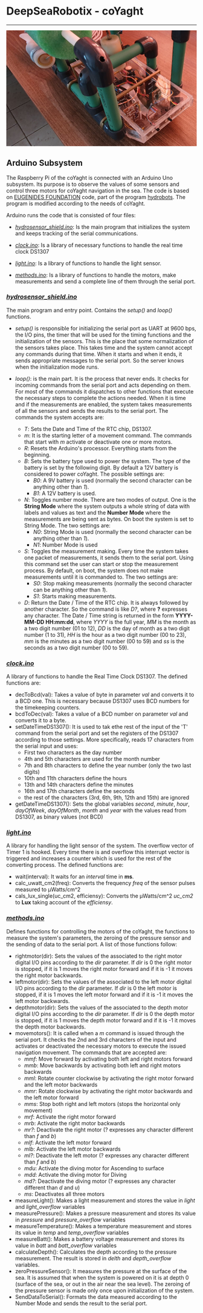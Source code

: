 # DeepSeaRobotix - coYaght
---

![coYaght Image](../images/sensors.jpg)

## Arduino Subsystem

The Raspberry Pi of the coYaght is connected with an Arduino Uno subsystem. Its purpose is to observe the values of some sensors and control three motors for coYaght navigation in the sea. The code is based on [EUGENIDES FOUNDATION](http://www.eugenfound.edu.gr) code, part of the program [hydrobots](http://www.hydrobots.gr). The program is modified according to the needs of coYaght.

Arduino runs the code that is consisted of four files:

* [_hydrosensor\_shield.ino_](hydrosensor_shield.ino): Is the main program that initializes the system and keeps tracking of the serial communications.

* [_clock.ino_](clock.ino): Is a library of necessary functions to handle the real time clock DS1307
* [_light.ino_](light.ino): Is a library of functions to handle the light sensor.
* [_methods.ino_](methods.ino): Is a library of functions to handle the motors, make measurements and send a complete line of them through the serial port.

### [_hydrosensor\_shield.ino_](hydrosensor_shield.ino)

The main program and entry point. Contains the _setup()_ and _loop()_ functions.

*	_setup()_ is responsible for initializing the serial port as UART at 9600 bps, the I/O pins, the timer that will be used for the timing functions and the initialization of the sensors. This is the place that some normalization of the sensors takes place. This takes time and the system cannot accept any commands during that time. When it starts and when it ends, it sends appropriate messages to the serial port. So the server knows when the initialization mode runs.
*	_loop()_: is the main part. It is the process that never ends. It checks for incoming commands from the serial port and acts depending on them. For most of the commands it dispatches to other functions that execute the necessary steps to complete the actions needed. When it is time and if the measurements are enabled, the system takes measurements of all the sensors and sends the results to the serial port. The commands the system accepts are:

	* _T_: Sets the Date and Time of the RTC chip, DS1307.
	* _m_: It is the starting letter of a movement command. The commands that start with _m_ activate or deactivate one or more motors.
	* _R_: Resets the Arduino's processor. Everything starts from the beginning.
	* _B_: Sets the battery type used to power the system. The type of the battery is set by the following digit. By default a 12V battery is considered to power coYaght. The possible settings are:
		* _B0_: A 9V battery is used (normally the second character can be anything other than _1_).
		* _B1_: A 12V battery is used.
	* _N_: Toggles number mode. There are two modes of output. One is the **String Mode** where the system outputs a whole string of data with labels and values as text and the **Number Mode** where the measurements are being sent as bytes. On boot the system is set to String Mode. The two settings are:
		* _N0_: String Mode is used (normally the second character can be anything other than _1_).
		* _N1_: Number Mode is used
	* _S_: Toggles the measurement making. Every time the system takes one packet of measurements, it sends them to the serial port. Using this command set the user can start or stop the measurement process. By default, on boot, the system does not make measurements until it is commanded to. The two settings are:
		* _S0_: Stop making measurements (normally the second character can be anything other than _1_).
		* _S1_: Starts making measurements.
	* _D_: Return the Date / Time of the RTC chip. It is always followed by another character. So the command is like _D?_, where **?** expresses any character. The Date / Time string is returned in the form **YYYY-MM-DD HH:mm:dd**, where _YYYY_ is the full year, _MM_ is the month as a two digit number (01 to 12), _DD_ is the day of month as a two digit number (1 to 31), _HH_ is the hour as a two digit number (00 to 23), _mm_ is the minutes as a two digit number (00 to 59) and _ss_ is the seconds as a two digit number (00 to 59).

	
### [_clock.ino_](clock.ino)

A library of functions to handle the Real Time Clock DS1307. The defined functions are:

* decToBcd(val): Takes a value of byte in parameter _val_ and converts it to a BCD one. This is necessary because DS1307 uses BCD numbers for the timekeeping counters.
* bcdToDec(val): Takes a value of a BCD number on parameter _val_ and converts it to a byte.
* setDateTimeDS1307(): It is used to tak ethe rest of the input of the 'T' command from the serial port and set the registers of the DS1307 according to those settings. More specifically, reads 17 characters from the serial input and uses:
	* First two characters as the day number
	* 4th and 5th characters are used for the month number
	* 7th and 8th characters to define the year number (only the two last digits)
	* 10th and 11th characters define the hours
	* 13th and 14th characters define the minutes
	* 16th and 17th characters define the seconds
	* the rest of the characters (3rd, 6th, 9th, 12th and 15th) are ignored
* getDateTimeDS1307(): Sets the global variables _second_, _minute_, _hour_, _dayOfWeek_, _dayOfMonth_, _month_ and _year_ with the values read from DS1307, as binary values (not BCD)


### [_light.ino_](light.ino)

A library for handling the light sensor of the system. The overflow vector of Timer 1 is hooked. Every time there is and overflow this interrupt vector is triggered and increases a counter which is used for the rest of the converting process. The defined functions are:

* wait(interval): It waits for an _interval_ time in **ms**.
* calc_uwatt_cm2(freq): Converts the frequency _freq_ of the sensor pulses measured to μWatts/cm^2
* cals_lux_single(uc\_cm2, efficiensy): Converts the μWatts/cm^2 _uc\_cm2_ to **Lux** taking account of the _efficiensy_.


### [_methods.ino_](methods.ino)

Defines functions for controlling the motors of the coYaght, the functions to measure the system's parameters, the zeroing of the pressure sensor and the sending of data to the serial port. A list of those functions follow:

* rightmotor(dir): Sets the values of the associated to the right motor digital I/O pins according to the _dir_ parameter. If _dir_ is 0 the right motor is stopped, if it is 1 moves the right motor forward and if it is -1 it moves the right motor backwards.
* leftmotor(dir): Sets the values of the associated to the left motor digital I/O pins according to the _dir_ parameter. If _dir_ is 0 the left motor is stopped, if it is 1 moves the left motor forward and if it is -1 it moves the left motor backwards.
* depthmotor(dir): Sets the values of the associated to the depth motor digital I/O pins according to the _dir_ parameter. If _dir_ is 0 the depth motor is stopped, if it is 1 moves the depth motor forward and if it is -1 it moves the depth motor backwards.
* movemotors(): It is called when a _m_ command is issued through the serial port. It checks the 2nd and 3rd characters of the input and activates or deactivated the necessary motors to execute the issued navigation movement. The commands that are accepted are:
	* _mmf_: Move forward by activating both left and right motors forward
	* _mmb_: Move backwards by activating both left and right motors backwards
	* _mml_: Rotate counter clockwise by activating the right motor forward and the left motor backwards
	* _mmr_: Rotate clockwise by activating the right motor backwards and the left motor forward
	* _mms_: Stop both right and left motors (stops the horizontal only movement)
	* _mrf_: Activate the right motor forward
	* _mrb_: Activate the right motor backwards
	* _mr?_: Deactivate the right motor (? expresses any character different than _f_ and _b_)
	* _mlf_: Activate the left motor forward
	* _mlb_: Activate the left motor backwards
	* _ml?_: Deactivate the left motor (? expresses any character different than _f_ and _b_)
	* _mdu_: Activate the diving motor for Ascending to surface
	* _mdd_: Activate the diving motor for Diving
	* _md?_: Deactivate the diving motor (? expresses any character different than _d_ and _u_)
	* _ms_: Deactivates all three motors
* measureLight(): Makes a light measurement and stores the value in _light_ and _light\_overflow_ variables
* measurePressure(): Makes a pressure measurement and stores its value in _pressure_ and _pressure\_overflow_ variables
* measureTemperature(): Makes a temperature measurement and stores its value in _temp_ and _temp\_overflow_ variables
* measureBatt(): Makes a battery voltage measurement and stores its value in _batt_ and _batt\_overflow_ variables
* calculateDepth(): Calculates the depth according to the pressure measurement. The result is stored in _delth_ and _depth\_overflow_ variables.
* zeroPressureSensor(): It measures the pressure at the surface of the sea. It is assumed that when the system is powered on it is at depth 0 (surface of the sea, or out in the air near the sea level). The zeroing of the pressure sensor is made only once upon initialization of the system.
* SendDataToSerial(): Formats the data measured according to the Number Mode and sends the result to the serial port.

